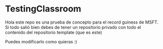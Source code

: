 # TestingClassroom
Hola este repo es una prueba de concepto para el record guiness de MSFT. Si todo salió bien debes de tener un repositorio privado con todo el contenido del repositorio template (que es este)

Puedes modificarlo como quieras :)
